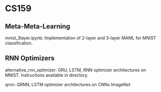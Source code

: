 # CS159


## Meta-Meta-Learning
mnist_3layer.ipynb: Implementation of 2-layer and 3-layer MAML for MNIST classification.

## RNN Optimizers 
alternative_rnn_optimizer: GRU, LSTM, RNN optimizer architectures on MNIST. Instructions available in directory.

qrnn: QRNN, LSTM optimizer architectures on CNNs ImageNet
